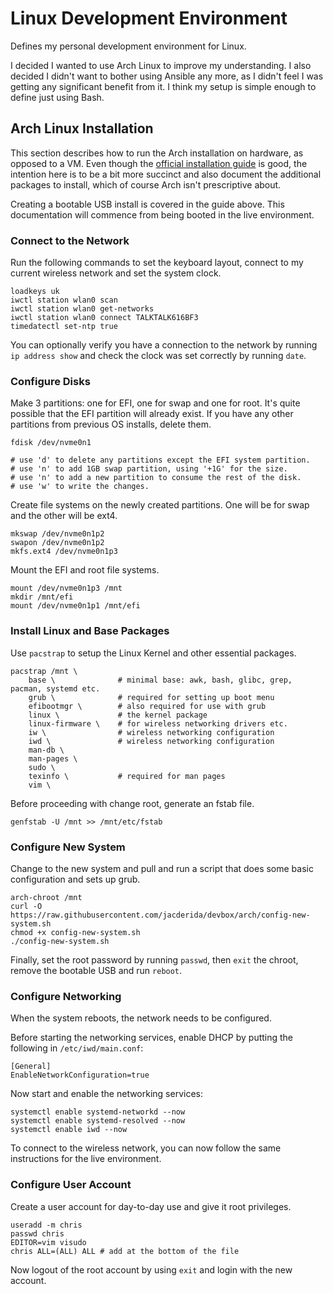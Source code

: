 # Linux Development Environment

Defines my personal development environment for Linux.

I decided I wanted to use Arch Linux to improve my understanding. I also decided I didn't want to bother using Ansible any more, as I didn't feel I was getting any significant benefit from it. I think my setup is simple enough to define just using Bash.

## Arch Linux Installation

This section describes how to run the Arch installation on hardware, as opposed to a VM. Even though the [official installation guide](https://wiki.archlinux.org/title/installation_guide) is good, the intention here is to be a bit more succinct and also document the additional packages to install, which of course Arch isn't prescriptive about.

Creating a bootable USB install is covered in the guide above. This documentation will commence from being booted in the live environment.

### Connect to the Network

Run the following commands to set the keyboard layout, connect to my current wireless network and set the system clock.

```
loadkeys uk
iwctl station wlan0 scan
iwctl station wlan0 get-networks
iwctl station wlan0 connect TALKTALK616BF3
timedatectl set-ntp true
```

You can optionally verify you have a connection to the network by running `ip address show` and check the clock was set correctly by running `date`.

### Configure Disks

Make 3 partitions: one for EFI, one for swap and one for root. It's quite possible that the EFI partition will already exist. If you have any other partitions from previous OS installs, delete them.

```
fdisk /dev/nvme0n1

# use 'd' to delete any partitions except the EFI system partition.
# use 'n' to add 1GB swap partition, using '+1G' for the size.
# use 'n' to add a new partition to consume the rest of the disk.
# use 'w' to write the changes.
```

Create file systems on the newly created partitions. One will be for swap and the other will be ext4.

```
mkswap /dev/nvme0n1p2
swapon /dev/nvme0n1p2
mkfs.ext4 /dev/nvme0n1p3
```

Mount the EFI and root file systems.

```
mount /dev/nvme0n1p3 /mnt
mkdir /mnt/efi
mount /dev/nvme0n1p1 /mnt/efi
```

### Install Linux and Base Packages

Use `pacstrap` to setup the Linux Kernel and other essential packages.

```
pacstrap /mnt \
    base \              # minimal base: awk, bash, glibc, grep, pacman, systemd etc.
    grub \              # required for setting up boot menu
    efibootmgr \        # also required for use with grub
    linux \             # the kernel package
    linux-firmware \    # for wireless networking drivers etc.
    iw \                # wireless networking configuration
    iwd \               # wireless networking configuration
    man-db \
    man-pages \
    sudo \
    texinfo \           # required for man pages
    vim \
```

Before proceeding with change root, generate an fstab file.

```
genfstab -U /mnt >> /mnt/etc/fstab
```

### Configure New System

Change to the new system and pull and run a script that does some basic configuration and sets up grub.

```
arch-chroot /mnt
curl -O https://raw.githubusercontent.com/jacderida/devbox/arch/config-new-system.sh
chmod +x config-new-system.sh
./config-new-system.sh
```

Finally, set the root password by running `passwd`, then `exit` the chroot, remove the bootable USB and run `reboot`.

### Configure Networking

When the system reboots, the network needs to be configured.

Before starting the networking services, enable DHCP by putting the following in `/etc/iwd/main.conf`:
```
[General]
EnableNetworkConfiguration=true
```

Now start and enable the networking services:
```
systemctl enable systemd-networkd --now
systemctl enable systemd-resolved --now
systemctl enable iwd --now
```

To connect to the wireless network, you can now follow the same instructions for the live environment.

### Configure User Account

Create a user account for day-to-day use and give it root privileges.

```
useradd -m chris
passwd chris
EDITOR=vim visudo
chris ALL=(ALL) ALL # add at the bottom of the file
```
Now logout of the root account by using `exit` and login with the new account.
